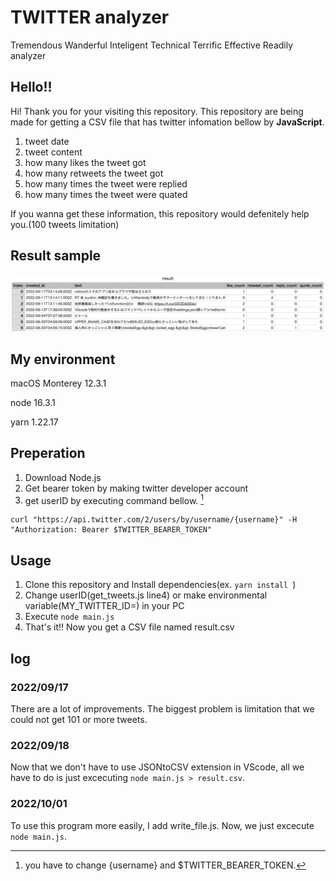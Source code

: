 # TWITTER analyzer

Tremendous Wanderful Inteligent Technical Terrific Effective Readily analyzer

## Hello!!

Hi! Thank you for your visiting this repository. This repository are being made for getting a CSV file that has twitter infomation bellow by **JavaScript**.

1. tweet date
2. tweet content
3. how many likes the tweet got
4. how many retweets the tweet got
5. how many times the tweet were replied
6. how many times the tweet were quated

If you wanna get these information, this repository would defenitely help you.(100 tweets limitation)

## Result sample

![](./sample/result_image.png)

## My environment

macOS Monterey 12.3.1

node 16.3.1

yarn 1.22.17

## Preperation

1. Download Node.js
2. Get bearer token by making twitter developer account
3. get userID by executing command bellow. [^1]

```
curl "https://api.twitter.com/2/users/by/username/{username}" -H "Authorization: Bearer $TWITTER_BEARER_TOKEN"
```

[^1]: you have to change {username} and $TWITTER_BEARER_TOKEN.

## Usage

1. Clone this repository and Install dependencies(ex. `yarn install `)
2. Change userID(get_tweets.js line4) or make environmental variable(MY_TWITTER_ID=) in your PC
3. Execute `node main.js`
4. That's it!! Now you get a CSV file named result.csv

## log

### 2022/09/17

There are a lot of improvements. The biggest problem is limitation that we could not get 101 or more tweets.

### 2022/09/18

Now that we don't have to use JSONtoCSV extension in VScode, all we have to do is just excecuting `node main.js > result.csv`.

### 2022/10/01

To use this program more easily, I add write_file.js. Now, we just excecute `node main.js`.
